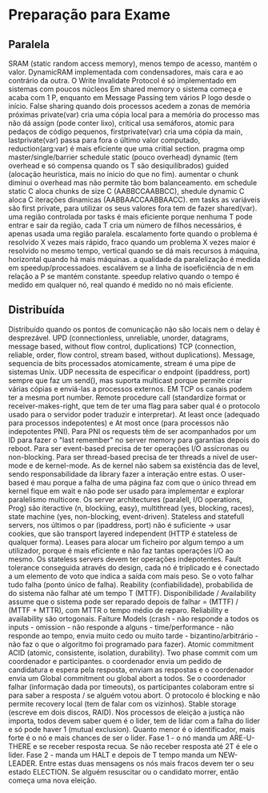 # Preparação para Exame

## Paralela

SRAM (static random access memory), menos tempo de acesso, mantém o valor. DynamicRAM implementada com condensadores, mais cara e ao contrário da outra.
O Write Invalidate Protocol é só implementado em sistemas com poucos núcleos
Em shared memory o sistema começa e acaba com 1 P, enquanto em Message Passing tem vários P logo desde o início.
False sharing quando dois processos acedem a zonas de memória próximas
private(var) cria uma cópia local para a memória do processo mas não dá assign (pode conter lixo), critical usa semáforos, atomic para pedaços de código pequenos, firstprivate(var) cria uma cópia da main, lastprivate(var) passa para fora o último valor computado, reduction(arg:var) é mais eficiente que uma critial section.
pragma omp master/single/barrier
schedule static (pouco overhead) dynamic (tem overhead e só compensa quando os T são desiquilibrados) guided (alocação heurística, mais no inicio do que no fim).
aumentar o chunk diminui o overhead mas não permite tão bom balanceamento. em schedule static C aloca chunks de size C (AABBCCAABBCC), shedule dynamic C aloca C iterações dinamicas (AABBAACCAABBAACC).
em tasks as variáveis são first private, para utilizar os seus valores fora tem de fazer shared(var).
uma região controlada por tasks é mais eficiente porque nenhuma T pode entrar e sair da região, cada T cria um número de filhos necessários, é apenas usada uma região paralela.
escalamento forte quando o problema é resolvido X vezes mais rápido, fraco quando um problema X vezes maior é resolvido no mesmo tempo, vertical quando se dá mais recursos à máquina, horizontal quando há mais máquinas.
a qualidade da paralelização é medida em speedup/processadoes. escalávem se a linha de isoeficiência de n em relação a P se mantém constante. speedup relativo quando o tempo é medido em qualquer nó, real quando é medido no nó mais eficiente.

## Distribuída

Distribuído quando os pontos de comunicação não são locais nem o delay é desprezável. 
UPD (connectionless, unreliable, unorder, datagrams, message based, without flow control, duplications) TCP (connection, reliable, order, flow control, stream based, without duplications). Message, sequencia de bits processados atomicamente, stream é uma pipe de sistemas Unix.
UDP necessita de especificar o endpoint (ipaddress, port) sempre que faz um send(), mas suporta multicast porque permite criar várias cópias e enviá-las a processos externos. EM TCP os canais podem ter a mesma port number.
Remote procedure call (standardize format or receiver-makes-right, que tem de ter uma flag para saber qual é o protocolo usado para o servidor poder traduzir e interpretar).
At least once (adequado para processos indepotentes) e At most once (para processos não indepotentes PNI). Para PNI os requests têm de ser acompanhados por um ID para fazer o "last remember" no server memory para garantias depois do reboot.
Para ser event-based precisa de ter operações I/O assícronas ou non-blocking. Para ser thread-based precisa de ter threads a nível de user-mode e de kernel-mode. As de kernel não sabem sa existência das de level, sendo responsabilidade da library fazer a interação entre estas. O user-based é mau porque a falha de uma página faz com que o único thread em kernel fique em wait e não pode ser usado para implementar e explorar paralelismo multicore. Os server architectures (paralell, I/O operations, Prog) são iteractive (n, blockiing, easy), multithread (yes, blocking, races), state machine (yes, non-blocking, event-driven).
Stateless and statefull servers, nos últimos o par (ipaddress, port) não é suficiente -> usar cookies, que são transport layered independent (HTTP é stateless de qualquer forma). Leases para alocar um ficheiro por algum tempo a um utilizador, porque é mais eficiente e não faz tantas operações I/O ao mesmo. Os stateless servers devem ter operações indepotentes.
Fault tolerance conseguida através do design, cada nó é triplicado e é conectado a um elemento de voto que indica a saída com mais peso. Se o voto falhar tudo falha (ponto único de falha).
Reability (confiabilidade), probabilida de do sistema não falhar até um tempo T (MTTF). Disponibilidade / Availability assume que o sistema pode ser reparado depois de falhar = (MTTF) / (MTTF + MTTR), com MTTR o tempo médio de reparo. Reliability e availability são ortogonais.
Faiture Models (crash - não responde a todos os inputs - omission - não responde a alguns - time/performance - não responde ao tempo, envia muito cedo ou muito tarde - bizantino/arbitrário - não faz o que o algoritmo foi programado para fazer).
Atomic commitment ACID (atomic, consistente, isolation, durability). Two phase commit com um coordenador e participantes. o coordenador envia um pedido de candidatura e espera pela resposta, enviam as respostas e o coordenador envia um Global commitment ou global abort a todos. Se o coordenador falhar (informação dada por timeouts), os participantes colaboram entre si para saber a resposta / se alguém votou abort. O protocolo é blocking e não permite recovery local (tem de falar com os vizinhos). Stable storage (escreve em dois discos, RAID).
Nos processos de eleição a justiça não importa, todos devem saber quem é o lider, tem de lidar com a falha do lider e só pode haver 1 (mutual exclusion). Quanto menor é o identificador, mais forte é o nó e mais chances de ser o lider. Fase 1 - o nó manda um ARE-U-THERE e se receber resposta recua. Se não receber resposta até 2T é ele o lider. Fase 2 - manda um HALT e depois de T tempo manda um NEW-LEADER. Entre estas duas mensagens os nós mais fracos devem ter o seu estado ELECTION. Se alguém resuscitar ou o candidato morrer, então começa uma nova eleição.